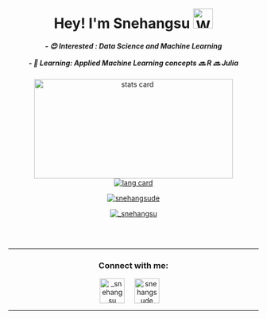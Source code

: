 
 <!---
 snehangsude/snehangsude is a ✨ special ✨ repository because its `README.md` (this file) appears on your GitHub profile.
 You can click the Preview link to take a look at your changes.
 --->
 <h1 align="center">Hey! I'm Snehangsu <img src="https://raw.githubusercontent.com/nixin72/nixin72/master/wave.gif" 
          alt="Waving hand animated gif"
          height="40"
          width="40"/></h1>


 <div align='center'>
 <h5>
   - 😍 Interested : Data Science and Machine Learning<br><br>
   - 🌱 Learning: Applied Machine Learning concepts 🔜 R 🔜 Julia
 </h5>
 </div>

 <p>
   <a align= "center" href="https://github.com/snehangsude">
 <div align='center'>
     <img alt= "stats card" height="200px" width="400" src="https://github-readme-stats.vercel.app/api?username=snehangsude&theme=gruvbox&show_icons=true&count_private=true" />
 </div>
 <div align='center'>
     <img alt="lang card" src="https://github-readme-stats.vercel.app/api/top-langs/?username=snehangsude&theme=gruvbox">  
 </div>
 </p>
 <p align="center"> <img src="https://komarev.com/ghpvc/?username=snehangsude&label=Views 👀&color=003638&style=flat" alt="snehangsude" /> </p>
 <p align="center"> <a href="https://twitter.com/_snehangsu" target="blank"><img src="https://img.shields.io/twitter/follow/_snehangsu?logo=twitter&style=for-the-badge" alt="_snehangsu" /></a>
 </p>


 <br><br>
 <hr>
 <h3 align="center">Connect with me:</h3>
 <div align="center">
 <a href="https://twitter.com/_snehangsu" target="blank"><img align="center" src="https://image.flaticon.com/icons/png/512/1384/1384065.png" alt="_snehangsu" height="50" width="50" /></a> &nbsp;&nbsp;&nbsp;
 <a href="https://www.linkedin.com/in/snehangsu-de-2a6a8852" target="blank"><img align="center" src="https://image.flaticon.com/icons/png/512/174/174857.png" alt="snehangsude" height="50" width="50" /></a>&nbsp;&nbsp;&nbsp;&nbsp;
 </div>
 <hr>



